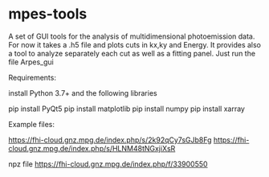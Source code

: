 # mpes-tools
A set of GUI tools for the analysis of multidimensional photoemission data. 
For now it takes a .h5 file and plots cuts in kx,ky and Energy. It provides also a tool to analyze separately each cut as well as a fitting panel.
Just run the file Arpes_gui

Requirements:

install Python 3.7+ and the following libraries

pip install PyQt5
pip install matplotlib
pip install numpy
pip install xarray


Example files:

https://fhi-cloud.gnz.mpg.de/index.php/s/2k92qCy7sGJb8Fg
https://fhi-cloud.gnz.mpg.de/index.php/s/HLNM48tNGxjiXsR

npz file
https://fhi-cloud.gnz.mpg.de/index.php/f/33900550
